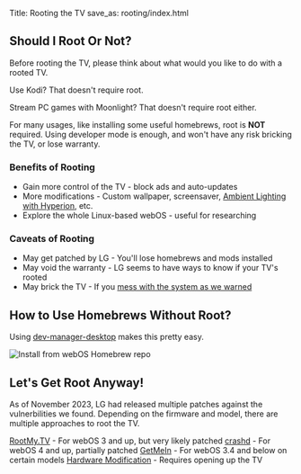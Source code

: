 Title: Rooting the TV
save_as: rooting/index.html

## Should I Root Or Not?

Before rooting the TV, please think about what would you like to do with a rooted TV.

Use Kodi? That doesn't require root.

Stream PC games with Moonlight? That doesn't require root either.

For many usages, like installing some useful homebrews, root is **NOT** required.
Using developer mode is enough, and won't have any risk bricking the TV, or lose warranty.

### Benefits of Rooting

* Gain more control of the TV - block ads and auto-updates
* More modifications - Custom wallpaper, screensaver, [Ambient Lighting with Hyperion](https://github.com/hyperion-project/hyperion.ng), etc.
* Explore the whole Linux-based webOS - useful for researching

### Caveats of Rooting

* May get patched by LG - You'll lose homebrews and mods installed
* May void the warranty - LG seems to have ways to know if your TV's rooted
* May brick the TV - If you [mess with the system as we warned](https://rootmy.tv/warning)

## How to Use Homebrews Without Root?

Using [dev-manager-desktop](https://github.com/webosbrew/dev-manager-desktop) makes this pretty easy.

![Install from webOS Homebrew repo](https://user-images.githubusercontent.com/830358/215523117-0fdbde24-a503-4eed-8e2f-50a3486ce7f7.png)

## Let's Get Root Anyway!

As of November 2023, LG had released multiple patches against the vulnerbilities we found.
Depending on the firmware and model, there are multiple approaches to root the TV.

[RootMy.TV](https://rootmy.tv/) - For webOS 3 and up, but very likely patched
[crashd](https://gist.github.com/throwaway96/e811b0f7cc2a705a5a476a8dfa45e09f) - For webOS 4 and up, partially patched
[GetMeIn](https://xdaforums.com/t/getmein-one-time-rooting-jailbreaking-tool-for-webos-lg-tvs.3887904/) - For webOS 3.4 and below on certain models
[Hardware Modification](https://gist.github.com/throwaway96/827ff726981cc2cbc46a22a2ad7337a1) - Requires opening up the TV
